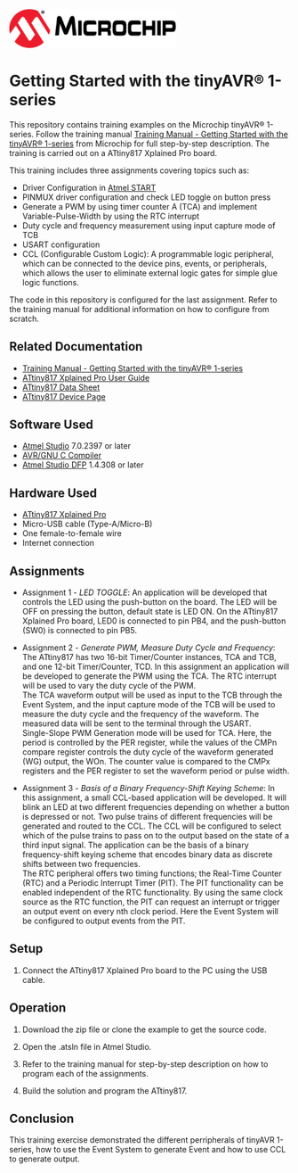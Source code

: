 <!-- Please do not change this html logo with link -->
<a href="https://www.microchip.com" rel="nofollow"><img src="images/microchip.png" alt="MCHP" width="300"/></a>

# Getting Started with the tinyAVR® 1-series

This repository contains training examples on the Microchip tinyAVR® 1-series. Follow the training manual [Training Manual - Getting Started with the tinyAVR® 1-series](https://www.microchip.com/DS40001949) from Microchip for full step-by-step description. The training is carried out on a ATtiny817 Xplained Pro board.

This training includes three assignments covering topics such as: 
- Driver Configuration in [Atmel START](https://start.atmel.com/#)
- PINMUX driver configuration and check LED toggle on button press
- Generate a PWM by using timer counter A (TCA) and implement Variable-Pulse-Width by using the RTC interrupt
- Duty cycle and frequency measurement using input capture mode of TCB
- USART configuration
- CCL (Configurable Custom Logic): A programmable logic peripheral, which can be connected to the
device pins, events, or peripherals, which allows the user to eliminate external logic gates for simple glue logic functions. 

The code in this repository is configured for the last assignment. Refer to the training manual for additional information on how to configure from scratch. 

## Related Documentation

- [Training Manual - Getting Started with the tinyAVR® 1-series](https://www.microchip.com/DS40001949)
- [ATtiny817 Xplained Pro User Guide](https://www.microchip.com/DS50002684)
- [ATtiny817 Data Sheet](https://www.microchip.com/DS40001901)
- [ATtiny817 Device Page](https://www.microchip.com/wwwproducts/en/ATtiny817)

## Software Used

- [Atmel Studio](https://www.microchip.com/mplab/avr-support/atmel-studio-7) 7.0.2397 or later
- [AVR/GNU C Compiler](http://packs.download.atmel.com/) 
- [Atmel Studio DFP](http://packs.download.atmel.com/) 1.4.308 or later

## Hardware Used

- [ATtiny817 Xplained Pro](https://www.microchip.com/DevelopmentTools/ProductDetails/attiny817-xpro)
- Micro-USB cable (Type-A/Micro-B)
- One female-to-female wire
- Internet connection

## Assignments
- Assignment 1 - *LED TOGGLE*: An application will be developed that controls the LED using the push-button on the board. The LED will be OFF on pressing the button, default state is LED ON. On the ATtiny817 Xplained Pro board, LED0 is connected to pin PB4, and the push-button (SW0) is
connected to pin PB5.

- Assignment 2 - *Generate PWM, Measure Duty Cycle and Frequency*: The ATtiny817 has two 16-bit Timer/Counter instances, TCA and TCB, and one 12-bit Timer/Counter, TCD. In this assignment an application will be developed to generate the PWM using the TCA. The RTC interrupt will be
used to vary the duty cycle of the PWM.
<br/> The TCA waveform output will be used as input to the TCB through the Event System, and the input capture mode of the TCB will be used to measure the duty cycle and the frequency of the waveform. The measured data will be sent to the terminal through the USART.
<br> Single-Slope PWM Generation mode will be used for TCA. Here, the period is controlled by the PER
register, while the values of the CMPn compare register controls the duty cycle of the waveform
generated (WG) output, the WOn. The counter value is compared to the CMPx registers and the PER
register to set the waveform period or pulse width.

- Assignment 3 - *Basis of a Binary Frequency-Shift Keying Scheme*: In this assignment, a small CCL-based application will be developed. It will blink an LED at two different frequencies depending on whether a button is depressed or not. Two pulse trains of different frequencies will be generated and routed to the CCL. The CCL will be configured to select which of the pulse trains to pass on to the output based on the state of a third input signal. The application can be the basis of a binary frequency-shift keying scheme that encodes binary data as discrete shifts between two frequencies.
<br/>The RTC peripheral offers two timing functions; the Real-Time Counter (RTC) and a Periodic Interrupt Timer (PIT). The PIT functionality can be enabled independent of the RTC functionality.
By using the same clock source as the RTC function, the PIT can request an interrupt or trigger an output event on every nth clock period. Here the Event System will be configured to output events from the PIT.

## Setup

1. Connect the ATtiny817 Xplained Pro board to the PC using the USB cable.


## Operation

1. Download the zip file or clone the example to get the source code.

2. Open the .atsln file in Atmel Studio.

3. Refer to the training manual for step-by-step description on how to program each of the assignments.

4. Build the solution and program the ATtiny817. 

## Conclusion
 This training exercise demonstrated the different perripherals of tinyAVR 1-series, how to use the Event System to generate Event and how to use CCL to generate output.
